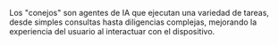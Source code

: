 Los "conejos" son agentes de IA que ejecutan una variedad de tareas, desde simples consultas hasta diligencias complejas, mejorando la experiencia del usuario al interactuar con el dispositivo.

